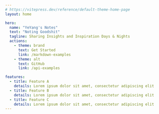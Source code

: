 ```yaml
---
# https://vitepress.dev/reference/default-theme-home-page
layout: home

hero:
  name: "YeYang's Notes"
  text: "Noting Goodshit"
  tagline: Sharing Insights and Inspiration Days & Nights
  actions:
    - theme: brand
      text: Get Started
      link: /markdown-examples
    - theme: alt
      text: GitHub
      link: /api-examples

features:
  - title: Feature A
    details: Lorem ipsum dolor sit amet, consectetur adipiscing elit
  - title: Feature B
    details: Lorem ipsum dolor sit amet, consectetur adipiscing elit
  - title: Feature C
    details: Lorem ipsum dolor sit amet, consectetur adipiscing elit
---
```

